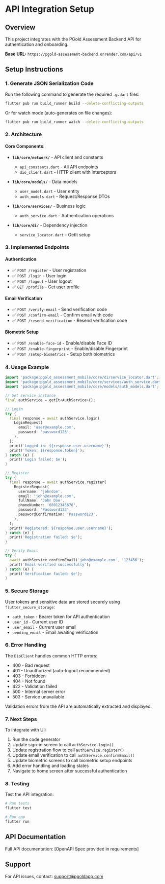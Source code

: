 # API Integration Setup

## Overview
This project integrates with the PGold Assessment Backend API for authentication and onboarding.

**Base URL:** `https://pgold-assessment-backend.onrender.com/api/v1`

## Setup Instructions

### 1. Generate JSON Serialization Code
Run the following command to generate the required `.g.dart` files:

```bash
flutter pub run build_runner build --delete-conflicting-outputs
```

Or for watch mode (auto-generates on file changes):

```bash
flutter pub run build_runner watch --delete-conflicting-outputs
```

### 2. Architecture

#### Core Components:
- **`lib/core/network/`** - API client and constants
  - `api_constants.dart` - All API endpoints
  - `dio_client.dart` - HTTP client with interceptors

- **`lib/core/models/`** - Data models
  - `user_model.dart` - User entity
  - `auth_models.dart` - Request/Response DTOs

- **`lib/core/services/`** - Business logic
  - `auth_service.dart` - Authentication operations

- **`lib/core/di/`** - Dependency injection
  - `service_locator.dart` - GetIt setup

### 3. Implemented Endpoints

#### Authentication
- ✅ `POST /register` - User registration
- ✅ `POST /login` - User login
- ✅ `POST /logout` - User logout
- ✅ `GET /profile` - Get user profile

#### Email Verification
- ✅ `POST /verify-email` - Send verification code
- ✅ `POST /confirm-email` - Confirm email with code
- ✅ `POST /resend-verification` - Resend verification code

#### Biometric Setup
- ✅ `POST /enable-face-id` - Enable/disable Face ID
- ✅ `POST /enable-fingerprint` - Enable/disable Fingerprint
- ✅ `POST /setup-biometrics` - Setup both biometrics

### 4. Usage Example

```dart
import 'package:pgold_assessment_mobile/core/di/service_locator.dart';
import 'package:pgold_assessment_mobile/core/services/auth_service.dart';
import 'package:pgold_assessment_mobile/core/models/auth_models.dart';

// Get service instance
final authService = getIt<AuthService>();

// Login
try {
  final response = await authService.login(
    LoginRequest(
      email: 'user@example.com',
      password: 'password123',
    ),
  );
  print('Logged in: ${response.user.username}');
  print('Token: ${response.token}');
} catch (e) {
  print('Login failed: $e');
}

// Register
try {
  final response = await authService.register(
    RegisterRequest(
      username: 'johndoe',
      email: 'john@example.com',
      fullName: 'John Doe',
      phoneNumber: '08012345678',
      password: 'Password123',
      passwordConfirmation: 'Password123',
    ),
  );
  print('Registered: ${response.user.username}');
} catch (e) {
  print('Registration failed: $e');
}

// Verify Email
try {
  await authService.confirmEmail('john@example.com', '123456');
  print('Email verified successfully');
} catch (e) {
  print('Verification failed: $e');
}
```

### 5. Secure Storage

User tokens and sensitive data are stored securely using `flutter_secure_storage`:
- `auth_token` - Bearer token for API authentication
- `user_id` - Current user ID
- `user_email` - Current user email
- `pending_email` - Email awaiting verification

### 6. Error Handling

The `DioClient` handles common HTTP errors:
- 400 - Bad request
- 401 - Unauthorized (auto-logout recommended)
- 403 - Forbidden
- 404 - Not found
- 422 - Validation failed
- 500 - Internal server error
- 503 - Service unavailable

Validation errors from the API are automatically extracted and displayed.

### 7. Next Steps

To integrate with UI:
1. Run the code generator
2. Update sign-in screen to call `authService.login()`
3. Update registration flow to call `authService.register()`
4. Update email verification to call `authService.confirmEmail()`
5. Update biometric screens to call biometric setup endpoints
6. Add error handling and loading states
7. Navigate to home screen after successful authentication

### 8. Testing

Test the API integration:
```bash
# Run tests
flutter test

# Run app
flutter run
```

## API Documentation

Full API documentation: [OpenAPI Spec provided in requirements]

## Support

For API issues, contact: support@pgoldapp.com

